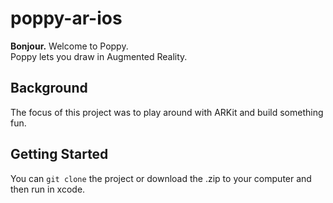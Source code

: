 # poppy-ar-ios

<b>Bonjour.</b> Welcome to Poppy.<br>
Poppy lets you draw in Augmented Reality.

## Background
The focus of this project was to play around with ARKit and build something fun.

## Getting Started
You can `git clone` the project or download the .zip to your computer and then run in xcode.
